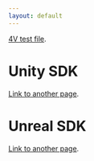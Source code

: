 ```yaml
---
layout: default
---
```

[4V test file](./raw/master/DandellionsSnip_2x2.mp4).

# Unity SDK

[Link to another page](./another-page.html).

# Unreal SDK

[Link to another page](./another-page.html).

